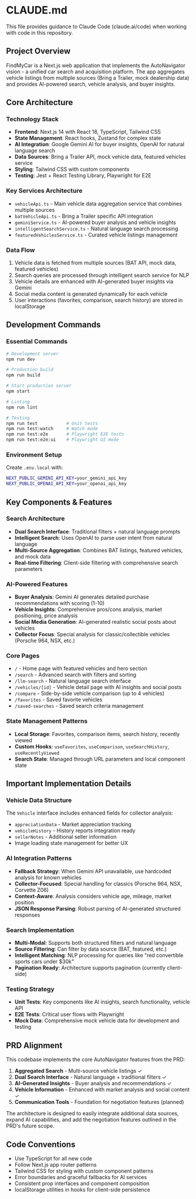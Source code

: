 # CLAUDE.md

This file provides guidance to Claude Code (claude.ai/code) when working with code in this repository.

## Project Overview

FindMyCar is a Next.js web application that implements the AutoNavigator vision - a unified car search and acquisition platform. The app aggregates vehicle listings from multiple sources (Bring a Trailer, mock dealership data) and provides AI-powered search, vehicle analysis, and buyer insights.

## Core Architecture

### Technology Stack
- **Frontend**: Next.js 14 with React 18, TypeScript, Tailwind CSS  
- **State Management**: React hooks, Zustand for complex state
- **AI Integration**: Google Gemini AI for buyer insights, OpenAI for natural language search
- **Data Sources**: Bring a Trailer API, mock vehicle data, featured vehicles service
- **Styling**: Tailwind CSS with custom components
- **Testing**: Jest + React Testing Library, Playwright for E2E

### Key Services Architecture
- `vehicleApi.ts` - Main vehicle data aggregation service that combines multiple sources
- `batVehicleApi.ts` - Bring a Trailer specific API integration  
- `geminiService.ts` - AI-powered buyer analysis and vehicle insights
- `intelligentSearchService.ts` - Natural language search processing
- `featuredVehiclesService.ts` - Curated vehicle listings management

### Data Flow
1. Vehicle data is fetched from multiple sources (BAT API, mock data, featured vehicles)
2. Search queries are processed through intelligent search service for NLP
3. Vehicle details are enhanced with AI-generated buyer insights via Gemini
4. Social media content is generated dynamically for each vehicle
5. User interactions (favorites, comparison, search history) are stored in localStorage

## Development Commands

### Essential Commands
```bash
# Development server
npm run dev

# Production build
npm run build

# Start production server  
npm start

# Linting
npm run lint

# Testing
npm run test           # Unit tests
npm run test:watch     # Watch mode
npm run test:e2e       # Playwright E2E tests
npm run test:e2e:ui    # Playwright UI mode
```

### Environment Setup
Create `.env.local` with:
```bash
NEXT_PUBLIC_GEMINI_API_KEY=your_gemini_api_key
NEXT_PUBLIC_OPENAI_API_KEY=your_openai_api_key
```

## Key Components & Features

### Search Architecture
- **Dual Search Interface**: Traditional filters + natural language prompts
- **Intelligent Search**: Uses OpenAI to parse user intent from natural language
- **Multi-Source Aggregation**: Combines BAT listings, featured vehicles, and mock data
- **Real-time Filtering**: Client-side filtering with comprehensive search parameters

### AI-Powered Features
- **Buyer Analysis**: Gemini AI generates detailed purchase recommendations with scoring (1-10)
- **Vehicle Insights**: Comprehensive pros/cons analysis, market positioning, price analysis
- **Social Media Generation**: AI-generated realistic social posts about vehicles
- **Collector Focus**: Special analysis for classic/collectible vehicles (Porsche 964, NSX, etc.)

### Core Pages
- `/` - Home page with featured vehicles and hero section
- `/search` - Advanced search with filters and sorting
- `/llm-search` - Natural language search interface  
- `/vehicles/[id]` - Vehicle detail page with AI insights and social posts
- `/compare` - Side-by-side vehicle comparison (up to 4 vehicles)
- `/favorites` - Saved favorite vehicles
- `/saved-searches` - Saved search criteria management

### State Management Patterns
- **Local Storage**: Favorites, comparison items, search history, recently viewed
- **Custom Hooks**: `useFavorites`, `useComparison`, `useSearchHistory`, `useRecentlyViewed`
- **Search State**: Managed through URL parameters and local component state

## Important Implementation Details

### Vehicle Data Structure
The `Vehicle` interface includes enhanced fields for collector analysis:
- `appreciationData` - Market appreciation tracking
- `vehicleHistory` - History reports integration ready
- `sellerNotes` - Additional seller information
- Image loading state management for better UX

### AI Integration Patterns
- **Fallback Strategy**: When Gemini API unavailable, use hardcoded analysis for known vehicles
- **Collector-Focused**: Special handling for classics (Porsche 964, NSX, Corvette Z06)
- **Context-Aware**: Analysis considers vehicle age, mileage, market position
- **JSON Response Parsing**: Robust parsing of AI-generated structured responses

### Search Implementation
- **Multi-Modal**: Supports both structured filters and natural language
- **Source Filtering**: Can filter by data source (BAT, featured, etc.)
- **Intelligent Matching**: NLP processing for queries like "red convertible sports cars under $30k"
- **Pagination Ready**: Architecture supports pagination (currently client-side)

### Testing Strategy
- **Unit Tests**: Key components like AI insights, search functionality, vehicle API
- **E2E Tests**: Critical user flows with Playwright
- **Mock Data**: Comprehensive mock vehicle data for development and testing

## PRD Alignment

This codebase implements the core AutoNavigator features from the PRD:

1. **Aggregated Search** - Multi-source vehicle listings ✓
2. **Dual Search Interface** - Natural language + traditional filters ✓  
3. **AI-Generated Insights** - Buyer analysis and recommendations ✓
4. **Vehicle Information** - Enhanced with market analysis and social content ✓
5. **Communication Tools** - Foundation for negotiation features (planned)

The architecture is designed to easily integrate additional data sources, expand AI capabilities, and add the negotiation features outlined in the PRD's future scope.

## Code Conventions

- Use TypeScript for all new code
- Follow Next.js app router patterns
- Tailwind CSS for styling with custom component patterns
- Error boundaries and graceful fallbacks for AI services
- Consistent prop interfaces and component composition
- localStorage utilities in hooks for client-side persistence